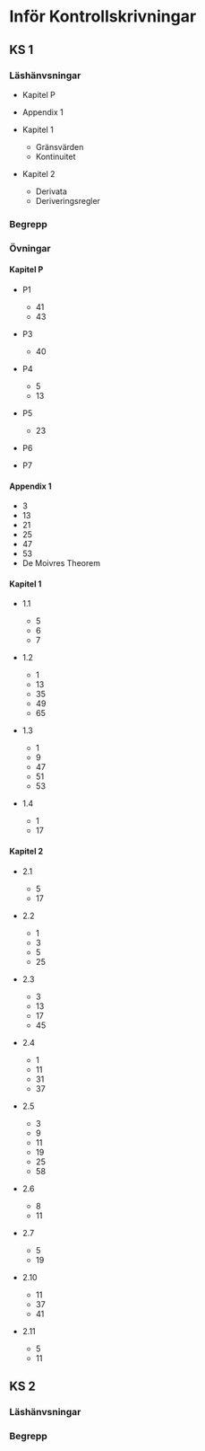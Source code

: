 # Inför Kontrollskrivningar

## KS 1

### Läshänvsningar

- Kapitel P
- Appendix 1

- Kapitel 1

  - Gränsvärden
  - Kontinuitet

- Kapitel 2

  - Derivata
  - Deriveringsregler

### Begrepp

### Övningar

#### Kapitel P

- P1

  - 41
  - 43

- P3

  - 40

- P4

  - 5
  - 13

- P5

  - 23

- P6

- P7

#### Appendix 1

- 3
- 13
- 21
- 25
- 47
- 53
- De Moivres Theorem

#### Kapitel 1

- 1.1

  - 5
  - 6
  - 7

- 1.2

  - 1
  - 13
  - 35
  - 49
  - 65

- 1.3

  - 1
  - 9
  - 47
  - 51
  - 53

- 1.4

  - 1
  - 17

#### Kapitel 2

- 2.1

  - 5
  - 17

- 2.2

  - 1
  - 3
  - 5
  - 25

- 2.3

  - 3
  - 13
  - 17
  - 45

- 2.4

  - 1
  - 11
  - 31
  - 37

- 2.5

  - 3
  - 9
  - 11
  - 19
  - 25
  - 58

- 2.6

  - 8
  - 11

- 2.7

  - 5
  - 19

- 2.10

  - 11
  - 37
  - 41

- 2.11

  - 5
  - 11

## KS 2

### Läshänvsningar

### Begrepp
